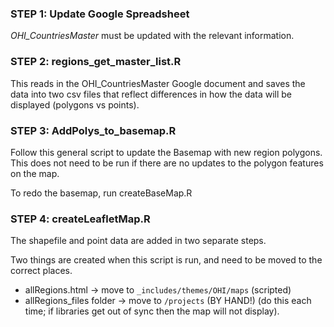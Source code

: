 ### STEP 1: Update Google Spreadsheet 
*OHI_CountriesMaster* must be updated with the relevant information.

### STEP 2: regions_get_master_list.R 
This reads in the OHI_CountriesMaster Google document and saves the data into two csv files that reflect differences in how the data will be displayed (polygons vs points).

### STEP 3: AddPolys_to_basemap.R
Follow this general script to update the Basemap with new region polygons. This does not need to be run if there are no updates to the polygon features on the map.

To redo the basemap, run createBaseMap.R

### STEP 4: createLeafletMap.R
The shapefile and point data are added in two separate steps.

Two things are created when this script is run, and need to be moved to the correct places. 

- allRegions.html         -> move to `_includes/themes/OHI/maps` (scripted)
- allRegions_files folder -> move to `/projects` (BY HAND!) (do this each time; if libraries get out of sync then the map will not display). 

